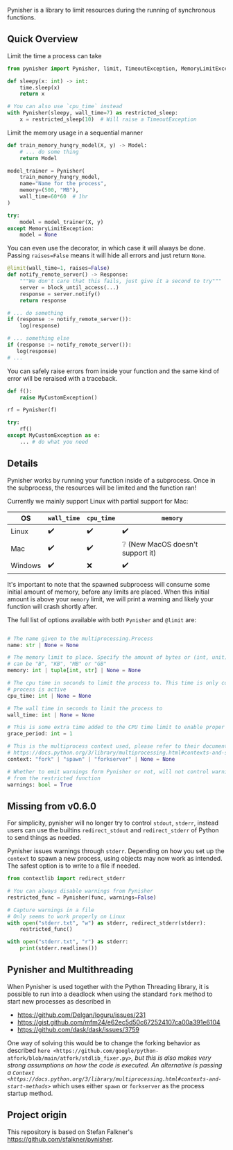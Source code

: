 Pynisher is a library to limit resources during the running of synchronous functions.

## Quick Overview

Limit the time a process can take
```python
from pynisher import Pynisher, limit, TimeoutException, MemoryLimitException

def sleepy(x: int) -> int:
    time.sleep(x)
    return x

# You can also use `cpu_time` instead
with Pynisher(sleepy, wall_time=7) as restricted_sleep:
    x = restricted_sleep(10)  # Will raise a TimeoutException
```

Limit the memory usage in a sequential manner
```python
def train_memory_hungry_model(X, y) -> Model:
    # ... do some thing
    return Model

model_trainer = Pynisher(
    train_memory_hungry_model,
    name="Name for the process",
    memory=(500, "MB"),
    wall_time=60*60  # 1hr
)

try:
    model = model_trainer(X, y)
except MemoryLimitException:
    model = None
```

You can even use the decorator, in which case it will always be done.
Passing `raises=False` means it will hide all errors and just return `None`.
```python
@limit(wall_time=1, raises=False)
def notify_remote_server() -> Response:
    """We don't care that this fails, just give it a second to try"""
    server = block_until_access(...)
    response = server.notify()
    return response

# ... do something
if (response := notify_remote_server()):
    log(response)

# ... something else
if (response := notify_remote_server()):
   log(response)
# ...
```

You can safely raise errors from inside your function and the same kind of error will be reraised
with a traceback.
```python
def f():
    raise MyCustomException()

rf = Pynisher(f)

try:
    rf()
except MyCustomException as e:
    ... # do what you need
```

## Details
Pynisher works by running your function inside of a subprocess.
Once in the subprocess, the resources will be limited and the function ran!

Currently we mainly support Linux with partial support for Mac:

| OS      | `wall_time`        | `cpu_time`         | `memory`                                       |
| --      | -----------        | ----------         | --------                                       |
| Linux   | :heavy_check_mark: | :heavy_check_mark: | :heavy_check_mark:                             |
| Mac     | :heavy_check_mark: | :heavy_check_mark: | :grey_question: (New MacOS doesn't support it) |
| Windows | :heavy_check_mark: | :x:                | :heavy_check_mark:                             |


It's important to note that the spawned subprocess will consume some initial amount of memory,
before any limits are placed. When this initial amount is above your `memory` limit, we
will print a warning and likely your function will crash shortly after.

The full list of options available with both `Pynisher` and `@limit` are:
```python

# The name given to the multiprocessing.Process
name: str | None = None

# The memory limit to place. Specify the amount of bytes or (int, unit) where unit
# can be "B", "KB", "MB" or "GB"
memory: int | tuple[int, str] | None = None

# The cpu time in seconds to limit the process to. This time is only counter while the
# process is active
cpu_time: int | None = None

# The wall time in seconds to limit the process to
wall_time: int | None = None

# This is some extra time added to the CPU time limit to enable proper cleanup
grace_period: int = 1

# This is the multiprocess context used, please refer to their documentation
# https://docs.python.org/3/library/multiprocessing.html#contexts-and-start-methods
context: "fork" | "spawn" | "forkserver" | None = None

# Whether to emit warnings form Pynisher or not, will not control warnings
# from the restricted function
warnings: bool = True
```

## Missing from v0.6.0
For simplicity, pynisher will no longer try to control `stdout`, `stderr`, instead
users can use the builtins `redirect_stdout` and `redirect_stderr` of Python to
send things as needed.

Pynisher issues warnings through `stderr`. Depending on how you set up the `context`
to spawn a new process, using objects may now work as intended. The safest option
is to write to a file if needed.

```python
from contextlib import redirect_stderr

# You can always disable warnings from Pynisher
restricted_func = Pynisher(func, warnings=False)

# Capture warnings in a file
# Only seems to work properly on Linux
with open("stderr.txt", "w") as stderr, redirect_stderr(stderr):
    restricted_func()

with open("stderr.txt", "r") as stderr:
    print(stderr.readlines())
```

## Pynisher and Multithreading
When Pynisher is used together with the Python Threading library, it is possible to run into
a deadlock when using the standard ``fork`` method to start new processes as described in

* https://github.com/Delgan/loguru/issues/231
* https://gist.github.com/mfm24/e62ec5d50c672524107ca00a391e6104
* https://github.com/dask/dask/issues/3759

One way of solving this would be to change the forking behavior as described
`here <https://github.com/google/python-atfork/blob/main/atfork/stdlib_fixer.py>`_, but this is
also makes very strong assumptions on how the code is executed. An alternative is passing a
`Context <https://docs.python.org/3/library/multiprocessing.html#contexts-and-start-methods>`_
which uses either ``spawn`` or ``forkserver`` as the process startup method.

## Project origin
This repository is based on Stefan Falkner's https://github.com/sfalkner/pynisher.
